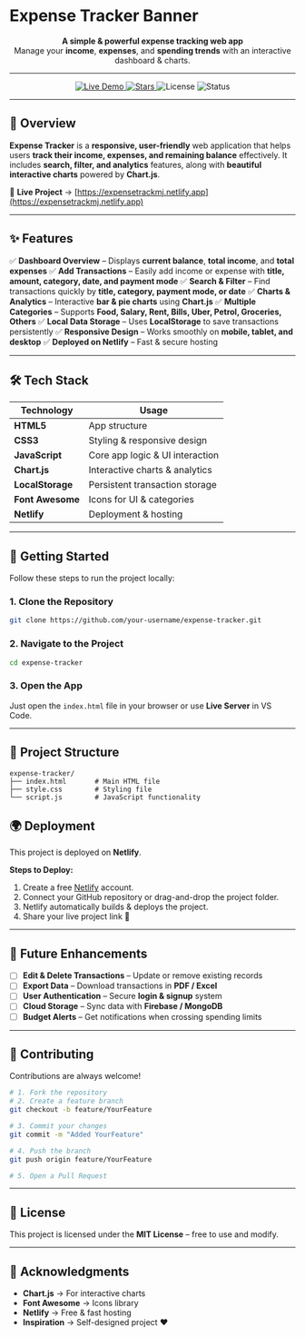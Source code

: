  <h1>Expense Tracker Banner</h1>

<p align="center">
  <b>A simple & powerful expense tracking web app</b>  
  <br>
  Manage your <b>income</b>, <b>expenses</b>, and <b>spending trends</b> with an interactive dashboard & charts.
</p>

---

<p align="center">
  <a href="https://expensetrackmj.netlify.app/">
    <img src="https://img.shields.io/badge/Live%20Demo-Netlify-brightgreen?style=for-the-badge&logo=netlify" alt="Live Demo" />
  </a>
  <a href="https://github.com/your-username/expense-tracker">
    <img src="https://img.shields.io/github/stars/your-username/expense-tracker?style=for-the-badge" alt="Stars" />
  </a>
  <img src="https://img.shields.io/badge/License-MIT-blue?style=for-the-badge" alt="License" />
  <img src="https://img.shields.io/badge/Status-Active-success?style=for-the-badge" alt="Status" />
</p>

---

## 📌 **Overview**

**Expense Tracker** is a **responsive, user-friendly** web application that helps users **track their income, expenses, and remaining balance** effectively. It includes **search, filter, and analytics** features, along with **beautiful interactive charts** powered by **Chart.js**.

🔗 **Live Project** → [https://expensetrackmj.netlify.app](https://expensetrackmj.netlify.app)

---

## ✨ **Features**

✅ **Dashboard Overview** – Displays **current balance**, **total income**, and **total expenses**
✅ **Add Transactions** – Easily add income or expense with **title, amount, category, date, and payment mode**
✅ **Search & Filter** – Find transactions quickly by **title, category, payment mode, or date**
✅ **Charts & Analytics** – Interactive **bar & pie charts** using **Chart.js**
✅ **Multiple Categories** – Supports **Food, Salary, Rent, Bills, Uber, Petrol, Groceries, Others**
✅ **Local Data Storage** – Uses **LocalStorage** to save transactions persistently
✅ **Responsive Design** – Works smoothly on **mobile, tablet, and desktop**
✅ **Deployed on Netlify** – Fast & secure hosting

---

## 🛠 **Tech Stack**

| **Technology**   | **Usage**                       |
| ---------------- | ------------------------------- |
| **HTML5**        | App structure                   |
| **CSS3**         | Styling & responsive design     |
| **JavaScript**   | Core app logic & UI interaction |
| **Chart.js**     | Interactive charts & analytics  |
| **LocalStorage** | Persistent transaction storage  |
| **Font Awesome** | Icons for UI & categories       |
| **Netlify**      | Deployment & hosting            |

---

## 🚀 **Getting Started**

Follow these steps to run the project locally:

### **1. Clone the Repository**

```bash
git clone https://github.com/your-username/expense-tracker.git
```

### **2. Navigate to the Project**

```bash
cd expense-tracker
```

### **3. Open the App**

Just open the `index.html` file in your browser or use **Live Server** in VS Code.

---

## 📂 **Project Structure**

```
expense-tracker/
├── index.html       # Main HTML file
├── style.css        # Styling file
└── script.js        # JavaScript functionality
```

## 🌍 **Deployment**

This project is deployed on **Netlify**.

**Steps to Deploy:**

1. Create a free [Netlify](https://www.netlify.com/) account.
2. Connect your GitHub repository or drag-and-drop the project folder.
3. Netlify automatically builds & deploys the project.
4. Share your live project link 🚀

---

## 🔮 **Future Enhancements**

* [ ] **Edit & Delete Transactions** – Update or remove existing records
* [ ] **Export Data** – Download transactions in **PDF / Excel**
* [ ] **User Authentication** – Secure **login & signup** system
* [ ] **Cloud Storage** – Sync data with **Firebase / MongoDB**
* [ ] **Budget Alerts** – Get notifications when crossing spending limits

---

## 🤝 **Contributing**

Contributions are always welcome!

```bash
# 1. Fork the repository
# 2. Create a feature branch
git checkout -b feature/YourFeature

# 3. Commit your changes
git commit -m "Added YourFeature"

# 4. Push the branch
git push origin feature/YourFeature

# 5. Open a Pull Request
```

---

## 📄 **License**

This project is licensed under the **MIT License** – free to use and modify.

---

## 🙌 **Acknowledgments**

* **Chart.js** → For interactive charts
* **Font Awesome** → Icons library
* **Netlify** → Free & fast hosting
* **Inspiration** → Self-designed project ❤️


